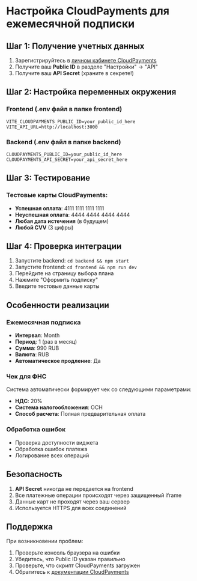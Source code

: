 # Настройка CloudPayments для ежемесячной подписки

## Шаг 1: Получение учетных данных

1. Зарегистрируйтесь в [личном кабинете CloudPayments](https://merchant.cloudpayments.ru/)
2. Получите ваш **Public ID** в разделе "Настройки" → "API"
3. Получите ваш **API Secret** (храните в секрете!)

## Шаг 2: Настройка переменных окружения

### Frontend (.env файл в папке frontend)
```env
VITE_CLOUDPAYMENTS_PUBLIC_ID=your_public_id_here
VITE_API_URL=http://localhost:3000
```

### Backend (.env файл в папке backend)
```env
CLOUDPAYMENTS_PUBLIC_ID=your_public_id_here
CLOUDPAYMENTS_API_SECRET=your_api_secret_here
```

## Шаг 3: Тестирование

### Тестовые карты CloudPayments:
- **Успешная оплата**: 4111 1111 1111 1111
- **Неуспешная оплата**: 4444 4444 4444 4444
- **Любая дата истечения** (в будущем)
- **Любой CVV** (3 цифры)

## Шаг 4: Проверка интеграции

1. Запустите backend: `cd backend && npm start`
2. Запустите frontend: `cd frontend && npm run dev`
3. Перейдите на страницу выбора плана
4. Нажмите "Оформить подписку"
5. Введите тестовые данные карты

## Особенности реализации

### Ежемесячная подписка
- **Интервал**: Month
- **Период**: 1 (раз в месяц)
- **Сумма**: 990 RUB
- **Валюта**: RUB
- **Автоматическое продление**: Да

### Чек для ФНС
Система автоматически формирует чек со следующими параметрами:
- **НДС**: 20%
- **Система налогообложения**: ОСН
- **Способ расчета**: Полная предварительная оплата

### Обработка ошибок
- Проверка доступности виджета
- Обработка ошибок платежа
- Логирование всех операций

## Безопасность

1. **API Secret** никогда не передается на frontend
2. Все платежные операции происходят через защищенный iframe
3. Данные карт не проходят через ваш сервер
4. Используется HTTPS для всех соединений

## Поддержка

При возникновении проблем:
1. Проверьте консоль браузера на ошибки
2. Убедитесь, что Public ID указан правильно
3. Проверьте, что скрипт CloudPayments загружен
4. Обратитесь к [документации CloudPayments](https://cloudpayments.ru/Docs/Api) 